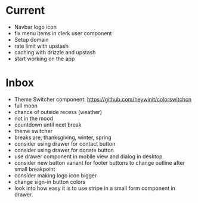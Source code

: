 # Current

- Navbar logo icon
- fix menu items in clerk user component
- Setup domain
- rate limit with upstash
- caching with drizzle and upstash
- start working on the app

# Inbox

- Theme Switcher component: https://github.com/heywinit/colorswitchcn
- full moon
- chance of outside recess (weather)
- not in the mood
- countdown until next break
- theme switcher
- breaks are, thanksgiving, winter, spring
- consider using drawer for contact button
- consider using drawer for donate button
- use drawer component in mobile view and dialog in desktop
- consider new button variant for footer buttons to change outline after small breakpoint
- consider making logo icon bigger
- change sign-in button colors
- look into how easy it is to use stripe in a small form component in drawer.
